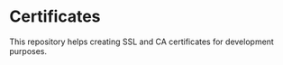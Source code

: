 Certificates
============
This repository helps creating SSL and CA certificates for development purposes.
